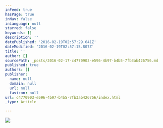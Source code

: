 ```yaml
---
inFeed: true
hasPage: true
inNav: false
inLanguage: null
starred: false
keywords: []
description: ''
datePublished: '2016-02-19T02:57:29.641Z'
dateModified: '2016-02-19T02:57:15.807Z'
title: ''
author: []
sourcePath: _posts/2016-02-17-c4770903-e596-4b97-b4b5-7fb3ab426756.md
published: true
authors: []
publisher:
  name: null
  domain: null
  url: null
  favicon: null
url: c4770903-e596-4b97-b4b5-7fb3ab426756/index.html
_type: Article

---
```

![](https://s3-us-west-2.amazonaws.com/the-grid-img/p/eac48ea976ec5187938da48a345bbd2062fe277b.jpg)